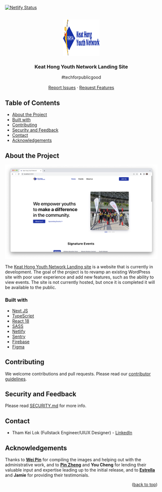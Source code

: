 <div id="top"></div>

[![Netlify Status](https://api.netlify.com/api/v1/badges/f3493678-03d9-47ef-8ba0-6f55c7ca91e9/deploy-status)](https://app.netlify.com/sites/keathongyouths/deploys)

<!-- PROJECT LOGO -->
<br />
<div align="center">
  <a href="https://github.com/KeatHongYN/khyn-landing">
    <img src="public/assets/svg/logo-khyn.svg" alt="Logo" width="120" height="120">
  </a>

<h3 align="center">Keat Hong Youth Network Landing Site</h3>
  <p align="center">
    #techforpublicgood
    <br />
    <br />
    <a href="https://github.com/KeatHongYN/khyn-landing/blob/master/SECURITY.md">Report Issues</a>
    ·
    <a href="https://github.com/Ducksss/HacknRoll2023-Robin-Hood/issues">Request Features</a>
  </p>
</div>

<!-- TABLE OF CONTENTS -->

## Table of Contents

-   [About the Project](#about-the-project)
-   [Built with](#built-with)
-   [Contributing](#contributing)
-   [Security and Feedback](#security-and-feedback)
-   [Contact](#contact)
-   [Acknowledgements](#acknowledgements)

## About the Project

<a href="#about-the-project"></a>

![](https://github.com/KeatHongYN/khyn-landing/blob/master/public/assets/img/promotional-material.png)

The [Keat Hong Youth Network Landing site](https://www.keathongyouths.sg) is a website that is currently in development. The goal of the project is to revamp an existing WordPress site with poor user experience and add new features, such as the ability to view events. The site is not currently hosted, but once it is completed it will be available to the public.

### Built with

<a href="#built-with"></a>

-   [Next JS](https://nextjs.org/)
-   [TypeScript](https://www.typescriptlang.org/)
-   [React 18](https://reactjs.org/)
-   [SASS](https://sass-lang.com/)
-   [Netlify](https://www.netlify.com/)
-   [Sentry](https://sentry.io/)
-   [Firebase](https://firebase.google.com/)
-   [Figma](https://www.figma.com/)

## Contributing

<a href="#contributing"></a>

We welcome contributions and pull requests. Please read our [contributor guidelines](https://github.com/KeatHongYN/khyn-landing/blob/master/CONTRIBUTING.md).

## Security and Feedback

<a href="#security-and-feedback"></a>

Please read [SECURITY.md](https://github.com/KeatHongYN/khyn-landing/blob/master/SECURITY.md) for more info.

## Contact

<a href="#contact"></a>

-   Tham Kei Lok (Fullstack Engineer/UIUX Designer) - [LinkedIn](https://www.linkedin.com/in/thamkeilok/)

## Acknowledgements

<a href="#acknowledgements"></a>

Thanks to **[Wei Pin](https://www.linkedin.com/in/wei-pin-teo-317374176/)** for compiling the images and helping out with the administrative work, and to **[Pin Zheng](https://www.linkedin.com/in/chai-pin-zheng-5610921aa/)** and **You Cheng** for lending their valuable input and expertise leading up to the initial release, and to **[Estrella](https://www.linkedin.com/in/estrella-kwok/)** and **Jamie** for providing their testimonials.

<p align="right">(<a href="#top">back to top</a>)</p>
